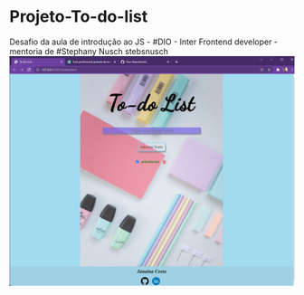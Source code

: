 # Projeto-To-do-list
Desafio da aula de introdução ao JS - #DIO - Inter Frontend developer - mentoria de #Stephany Nusch
stebsnusch
<img src="./assets/img/projeto.png"/>
